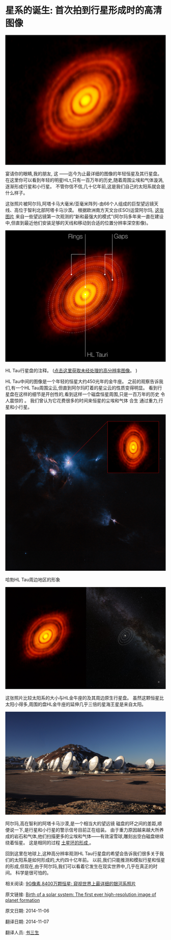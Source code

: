 星系的诞生: 首次拍到行星形成时的高清图像
==

![](01_alma-hl-tau-protoplanetary-disk.jpg)

宴请你的眼睛,我的朋友, 这 ——迄今为止最详细的图像的年轻恒星及其行星盘。 在这里你可以看到年轻的明星HLτ,只有一百万年的历史,随着周围尘埃和气体漩涡,逐渐形成行星和小行星。 不管你信不信,几十亿年前,这是我们自己的太阳系就会是什么样子。

这张照片被阿尔玛,阿塔卡马大毫米/亚毫米阵列-由66个人组成的巨型望远镜天线、高位于智利北部阿塔卡马沙漠。 根据欧洲南方天文台(ESO)运营阿尔玛, [这张图片](http://www.eso.org/public/news/eso1436/) 来自一些望远镜第一次观测的“新和最强大的模式”(阿尔玛多年来一直在建设中,但直到最近他们安装足够的天线和移动到合适的位置分辨率深空影像)。

![](02_hl-tau-protoplanetary-disk-annotated.jpg)

HL Tau行星盘的注释。 ([点击这里获取未经处理的高分辨率图像](http://www.extremetech.com/wp-content/uploads/2014/11/alma-hl-tau-protoplanetary-disk.jpg)。 )


HL Tau中间的图像是一个年轻的恒星大约450光年的金牛座。 之前的观察告诉我们,有一个HL Tau周围尘云,但直到阿尔玛盯着的星尘云的性质变得明显。 看到行星盘在这样的细节是开创性的,看到这样一个磁盘恒星周围,只是一百万年的历史 令人震惊的 。 我们曾认为它花费很多的时间来恒星的尘埃和气体 合生 通过重力,行星和小行星。

![](03_eso1436b-protoplanetary-disk-hl-tau-hubble-alma.jpg)

哈勃HL Tau周边地区的形象

![](04_eso1436e.jpg)

这张照片比较太阳系的大小与HL金牛座的及其周边原生行星盘。 虽然这颗恒星比太阳小得多,周围的盘HL金牛座的延伸几乎三倍的星海王星是来自太阳。

![](05_alma-observatory-atacama-antennas.jpg)

阿尔玛,高在智利的阿塔卡马沙漠,是一个相当大的望远镜
磁盘的环之间的差距,顺便说一下,是行星和小行星的警示信号目前正在组装。 由于重力原因越来越大所养成的岩石和气体,他们扫描更多的尘埃和气体——有效滚雪球,雕刻出空白磁盘继续绕着恒星。 这是相同的过程 [土星环的形成 ](http://www.extremetech.com/extreme/180579-nasas-cassini-may-have-witnessed-the-birth-and-death-of-a-new-saturnian-moon)。

回到这里在地球上,这种高分辨率观测HL Tau行星盘的希望会告诉我们很多关于我们的太阳系是如何形成的,大约四十亿年前。 以前,我们只能推测和模拟行星和恒星的形成,但现在,由于阿尔玛,我们可以看着它发生在现实世界中,几乎在真正的时间。 科学是很可怕的。


相关阅读:  [9G像素,8400万颗恒星: 窥视世界上最详细的银河系照片](http://www.extremetech.com/extreme/139329-9-gigapixels-84-million-stars-peer-into-the-worlds-most-detailed-photo-of-the-milky-way)

原文链接: [Birth of a solar system: The first ever high-resolution image of planet formation](http://www.extremetech.com/extreme/193710-birth-of-a-solar-system-the-first-ever-high-resolution-image-of-planet-formation)

原文日期: 2014-11-06

翻译日期: 2014-11-07

翻译人员: [书三生](http://t.qq.com/renfufei)
